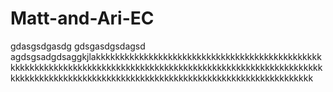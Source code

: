 # Matt-and-Ari-EC
gdasgsdgasdg
gdsgasdgsdagsd
agdsgsadgdsaggkjlakkkkkkkkkkkkkkkkkkkkkkkkkkkkkkkkkkkkkkkkkkkkkkkkkkkkkkkkkkkkkkkkkkkkkkkkkkkkkkkkkkkkkkkkkkkkkkkkkkkkkkkkkkkkkkkkkkkkkkkkkkkkkkkkkkkkkkkkkkkkkkkkkkkkkkkkkkkkkkkkkkkkkkkkkkkkkkk
